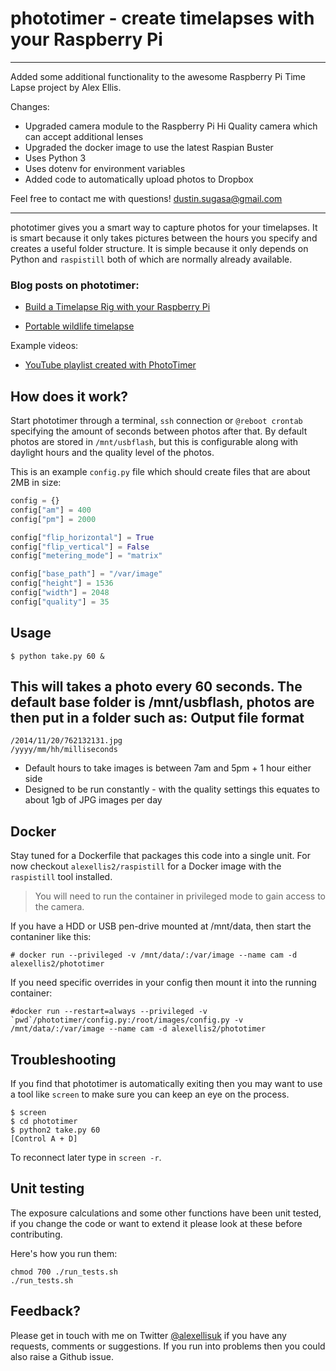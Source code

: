 phototimer - create timelapses with your Raspberry Pi
==========

***
Added some additional functionality to the awesome Raspberry Pi Time Lapse project by Alex Ellis. 

Changes:
* Upgraded camera module to the Raspberry Pi Hi Quality camera which can accept additional lenses
* Upgraded the docker image to use the latest Raspian Buster
* Uses Python 3
* Uses dotenv for environment variables
* Added code to automatically upload photos to Dropbox

Feel free to contact me with questions! dustin.sugasa@gmail.com
***

phototimer gives you a smart way to capture photos for your timelapses. It is smart because it only takes pictures between the hours you specify and creates a useful folder structure. It is simple because it only depends on Python and `raspistill` both of which are normally already available.

### Blog posts on phototimer:

* [Build a Timelapse Rig with your Raspberry Pi](http://blog.alexellis.io/raspberry-pi-timelapse/)

* [Portable wildlife timelapse](http://blog.alexellis.io/centreparcs-timelapse/)

Example videos:

* [YouTube playlist created with PhotoTimer](https://www.youtube.com/playlist?list=PLlIapFDp305Am5KuvdUInmAEjKXLBYKW2)

How does it work?
------------------

Start phototimer through a terminal, `ssh` connection or `@reboot crontab` specifying the amount of seconds between photos after that. By default photos are stored in `/mnt/usbflash`, but this is configurable along with daylight hours and the quality level of the photos.

This is an example `config.py` file which should create files that are about 2MB in size:

```python
config = {}
config["am"] = 400
config["pm"] = 2000

config["flip_horizontal"] = True
config["flip_vertical"] = False
config["metering_mode"] = "matrix"

config["base_path"] = "/var/image"
config["height"] = 1536
config["width"] = 2048
config["quality"] = 35
```


Usage
-----
```
$ python take.py 60 &
```

This will takes a photo every 60 seconds. The default base folder is /mnt/usbflash, photos are then put in a folder such as:
Output file format
-----------------
    /2014/11/20/762132131.jpg
    /yyyy/mm/hh/milliseconds

* Default hours to take images is between 7am and 5pm + 1 hour either side
* Designed to be run constantly - with the quality settings this equates to about 1gb of JPG images per day

Docker
------

Stay tuned for a Dockerfile that packages this code into a single unit. For now checkout `alexellis2/raspistill` for a Docker image with the `raspistill` tool installed. 

> You will need to run the container in privileged mode to gain access to the camera.

If you have a HDD or USB pen-drive mounted at /mnt/data, then start the contaniner like this:

```
# docker run --privileged -v /mnt/data/:/var/image --name cam -d alexellis2/phototimer
```

If you need specific overrides in your config then mount it into the running container:

```
#docker run --restart=always --privileged -v `pwd`/phototimer/config.py:/root/images/config.py -v /mnt/data/:/var/image --name cam -d alexellis2/phototimer
```


Troubleshooting
---------------
If you find that phototimer is automatically exiting then you may want to use a tool like `screen` to make sure you can keep an eye on the process.

```
$ screen
$ cd phototimer
$ python2 take.py 60
[Control A + D]
```

To reconnect later type in `screen -r`.

Unit testing
------------

The exposure calculations and some other functions have been unit tested, if you change the code or want to extend it please look at these before contributing.

Here's how you run them:

```
chmod 700 ./run_tests.sh
./run_tests.sh
```

Feedback?
---------

Please get in touch with me on Twitter [@alexellisuk](https://twitter.com/alexellisuk) if you have any requests, comments or suggestions. If you run into problems then you could also raise a Github issue.
